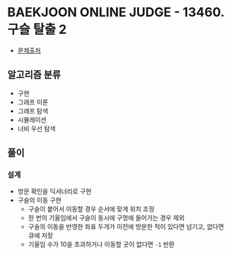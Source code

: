 # BAEKJOON ONLINE JUDGE - 13460. 구슬 탈출 2

- [문제출처](https://www.acmicpc.net/problem/13460 '13460. 구슬 탈출 2')

## 알고리즘 분류

- 구현
- 그래프 이론
- 그래프 탐색
- 시뮬레이션
- 너비 우선 탐색

## 풀이

### 설계

- 방문 확인을 딕셔너리로 구현
- 구슬의 이동 구현
  - 구슬이 붙어서 이동할 경우 순서에 맞게 위치 조정
  - 한 번의 기울임에서 구슬이 동시에 구멍에 들어가는 경우 제외
  - 구슬의 이동을 반영한 좌표 두개가 이전에 방문한 적이 있다면 넘기고, 없다면 큐에 저장
  - 기울임 수가 10을 초과하거나 이동할 곳이 없다면 `-1` 반환
